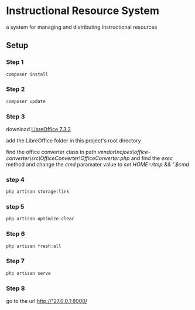 # Instructional Resource System
a system for managing and distributing instructional resources 

## Setup

### Step 1

```bash
composer install
```

### Step 2

```bash
composer update
```

### Step 3

download [LibreOffice 7.3.2](https://www.libreoffice.org/download/download/)

add the LibreOffice folder in this project's root directory

find the office converter class in path <i>vendor\ncjoes\office-converter\src\OfficeConverter\OfficeConverter.php</i> and find the <i>exec</i> method and change the <i>cmd</i> paramater value to <i>set HOME=/tmp && '.$cmd</i>

<!-- ### Step 4

download [Poppler 0.68.0](https://blog.alivate.com.au/poppler-windows/)

add the poppler-0.68.0 folder in this project's root directory -->

### step 4 
```bash
php artisan storage:link
```

### step 5 
```bash
php artisan optimize:clear
```

### Step 6

```bash
php artisan fresh:all
```

### Step 7

```bash
php artisan serve
```

### Step 8

go to the url http://127.0.0.1:8000/

